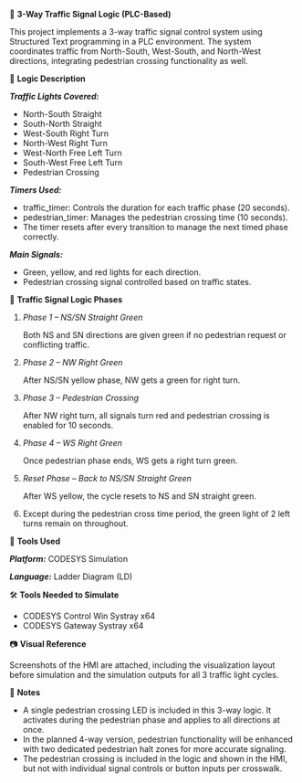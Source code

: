 🚦 **3-Way Traffic Signal Logic (PLC-Based)**

This project implements a 3-way traffic signal control system using Structured Text programming in a PLC environment. The system coordinates traffic from North-South, West-South, and North-West directions, integrating pedestrian crossing functionality as well.

🧩 **Logic Description**

_**Traffic Lights Covered:**_

- North-South Straight
- South-North Straight
- West-South Right Turn
- North-West Right Turn
- West-North Free Left Turn
- South-West Free Left Turn
- Pedestrian Crossing

_**Timers Used:**_

- traffic_timer: Controls the duration for each traffic phase (20 seconds).
- pedestrian_timer: Manages the pedestrian crossing time (10 seconds).
- The timer resets after every transition to manage the next timed phase correctly.

_**Main Signals:**_
  
- Green, yellow, and red lights for each direction.
- Pedestrian crossing signal controlled based on traffic states.

🚦 **Traffic Signal Logic Phases**

1. _Phase 1 – NS/SN Straight Green_
   
   Both NS and SN directions are given green if no pedestrian request or conflicting traffic.

2. _Phase 2 – NW Right Green_
   
   After NS/SN yellow phase, NW gets a green for right turn.

3. _Phase 3 – Pedestrian Crossing_
   
   After NW right turn, all signals turn red and pedestrian crossing is enabled for 10 seconds.

4. _Phase 4 – WS Right Green_
   
   Once pedestrian phase ends, WS gets a right turn green.

5. _Reset Phase – Back to NS/SN Straight Green_
   
   After WS yellow, the cycle resets to NS and SN straight green.

6. Except during the pedestrian cross time period, the green light of 2 left turns remain on throughout.

🔧 **Tools Used**

_**Platform:**_ CODESYS Simulation

_**Language:**_ Ladder Diagram (LD)

🛠️ **Tools Needed to Simulate**

- CODESYS Control Win Systray x64
- CODESYS Gateway Systray x64
  
📷 **Visual Reference**

Screenshots of the HMI are attached, including the visualization layout before simulation and the simulation outputs for all 3 traffic light cycles.

📌 **Notes**

- A single pedestrian crossing LED is included in this 3-way logic. It activates during the pedestrian phase and applies to all directions at once.
- In the planned 4-way version, pedestrian functionality will be enhanced with two dedicated pedestrian halt zones for more accurate signaling.
- The pedestrian crossing is included in the logic and shown in the HMI, but not with individual signal controls or button inputs per crosswalk.
